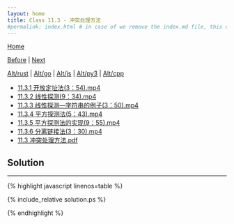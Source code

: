 ```yaml
---
layout: home
title: Class 11.3 - 冲突处理方法
#permalink: index.html # in case of we remove the index.md file, this doc will be the index page
---
```


<div class="row">
<div class="columnStmt" markdown="1">

[Home](./README.md)

[Before](./class-11.2.md) | [Next](./class-11.4.md)

[Alt/rust](./Alt_rust/README.md) | [Alt/go](./Alt_c/README.md) | [Alt/js](./Alt_js/README.html) | [Alt/py3](./Alt_py3/README.md) | [Alt/cpp](./Alt_cpp/README.md) 

-   [11.3.1 开放定址法(3：54).mp4](https://data-structure.s3.us-west-1.amazonaws.com/11_%E7%AC%AC%E5%8D%81%E4%B8%80%E8%AE%B2+%E6%95%A3%E5%88%97%E6%9F%A5%E6%89%BE%5B%E4%BD%95%E9%92%A6%E9%93%AD%5D/11.3.1+%E5%BC%80%E6%94%BE%E5%AE%9A%E5%9D%80%E6%B3%95(3%EF%BC%9A54).mp4)
-   [11.3.2 线性探测(9：34).mp4](https://data-structure.s3.us-west-1.amazonaws.com/11_%E7%AC%AC%E5%8D%81%E4%B8%80%E8%AE%B2+%E6%95%A3%E5%88%97%E6%9F%A5%E6%89%BE%5B%E4%BD%95%E9%92%A6%E9%93%AD%5D/11.3.2+%E7%BA%BF%E6%80%A7%E6%8E%A2%E6%B5%8B(9%EF%BC%9A34).mp4)
-   [11.3.3 线性探测—字符串的例子(3：50).mp4](https://data-structure.s3.us-west-1.amazonaws.com/11_%E7%AC%AC%E5%8D%81%E4%B8%80%E8%AE%B2+%E6%95%A3%E5%88%97%E6%9F%A5%E6%89%BE%5B%E4%BD%95%E9%92%A6%E9%93%AD%5D/11.3.3+%E7%BA%BF%E6%80%A7%E6%8E%A2%E6%B5%8B%E2%80%94%E5%AD%97%E7%AC%A6%E4%B8%B2%E7%9A%84%E4%BE%8B%E5%AD%90(3%EF%BC%9A50).mp4)
-   [11.3.4 平方探测法(5：43).mp4](https://data-structure.s3.us-west-1.amazonaws.com/11_%E7%AC%AC%E5%8D%81%E4%B8%80%E8%AE%B2+%E6%95%A3%E5%88%97%E6%9F%A5%E6%89%BE%5B%E4%BD%95%E9%92%A6%E9%93%AD%5D/11.3.4+%E5%B9%B3%E6%96%B9%E6%8E%A2%E6%B5%8B%E6%B3%95(5%EF%BC%9A43).mp4)
-   [11.3.5 平方探测法的实现(9：55).mp4](https://data-structure.s3.us-west-1.amazonaws.com/11_%E7%AC%AC%E5%8D%81%E4%B8%80%E8%AE%B2+%E6%95%A3%E5%88%97%E6%9F%A5%E6%89%BE%5B%E4%BD%95%E9%92%A6%E9%93%AD%5D/11.3.5+%E5%B9%B3%E6%96%B9%E6%8E%A2%E6%B5%8B%E6%B3%95%E7%9A%84%E5%AE%9E%E7%8E%B0(9%EF%BC%9A55).mp4)
-   [11.3.6 分离链接法(3：30).mp4](https://data-structure.s3.us-west-1.amazonaws.com/11_%E7%AC%AC%E5%8D%81%E4%B8%80%E8%AE%B2+%E6%95%A3%E5%88%97%E6%9F%A5%E6%89%BE%5B%E4%BD%95%E9%92%A6%E9%93%AD%5D/11.3.6+%E5%88%86%E7%A6%BB%E9%93%BE%E6%8E%A5%E6%B3%95(3%EF%BC%9A30).mp4)
-   [11.3 冲突处理方法.pdf](https://data-structure.s3.us-west-1.amazonaws.com/0_%E6%B5%99%E6%B1%9F%E5%A4%A7%E5%AD%A6%E6%95%B0%E6%8D%AE%E7%BB%93%E6%9E%84_%E9%99%88%E8%B6%8A_%E8%AF%BE%E7%A8%8B%E6%96%87%E6%A1%A3/11.3%E5%86%B2%E7%AA%81%E5%A4%84%E7%90%86%E6%96%B9%E6%B3%95.pdf)



</div>
<div class="columnSol" markdown="1">

## Solution
------

{% highlight javascript linenos=table %}

{% include_relative solution.ps %}

{% endhighlight %}

</div>
</div>
